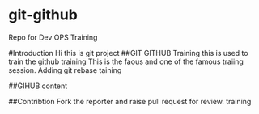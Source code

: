 # git-github
Repo for Dev OPS Training

#Introduction
Hi this is git project
##GIT GITHUB Training
this is used to train the github training
This is the faous and one of the famous traiing session.
Adding git rebase taining 

##GIHUB content


##Contribtion
Fork the reporter and raise pull request for review.
training